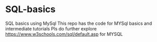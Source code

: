 # SQL-basics
SQL basics using MySql
This repo has the code for MYSql basics and intermediate tutorials
Pls do further explore https://www.w3schools.com/sql/default.asp for MYSQL 
